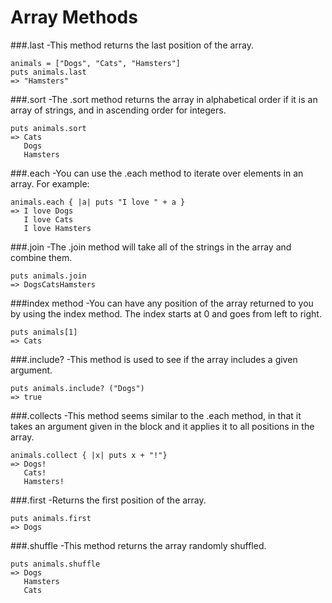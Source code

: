 # Array Methods


###.last
-This method returns the last position of the array.
```
animals = ["Dogs", "Cats", "Hamsters"]
puts animals.last
=> "Hamsters"
```

###.sort
-The .sort method returns the array in alphabetical order if it is an array of strings, and in ascending order for integers.
```
puts animals.sort
=> Cats
   Dogs
   Hamsters
```

###.each
-You can use the .each method to iterate over elements in an array. For example:
```
animals.each { |a| puts "I love " + a }
=> I love Dogs
   I love Cats
   I love Hamsters
```

###.join
-The .join method will take all of the strings in the array and combine them.
```
puts animals.join
=> DogsCatsHamsters
```

###index method
-You can have any position of the array returned to you by using the index method. The index starts at 0 and goes from left to right.
```
puts animals[1]
=> Cats
```

###.include?
-This method is used to see if the array includes a given argument.
```
puts animals.include? ("Dogs")
=> true
```

###.collects
-This method seems similar to the .each method, in that it takes an argument given in the block and it applies it to all positions in the array.
```
animals.collect { |x| puts x + "!"}
=> Dogs!
   Cats!
   Hamsters!
```

###.first
-Returns the first position of the array.
```
puts animals.first
=> Dogs
```

###.shuffle
-This method returns the array randomly shuffled.
```
puts animals.shuffle
=> Dogs
   Hamsters
   Cats
```
